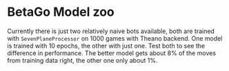 # BetaGo Model zoo

Currently there is just two relatively naive bots available, both are trained with ```SevenPlaneProcessor``` on 1000 games with Theano backend. One model is trained with 10 epochs, the other with just one. Test both to see the difference in performance. The better model gets about 8% of the moves from training data right, the other one only about 1%.
